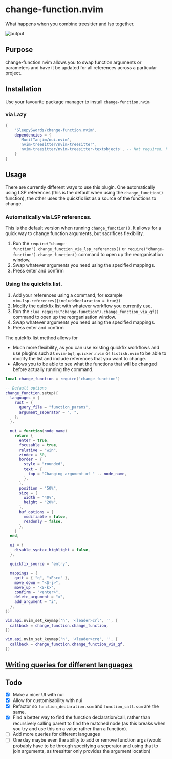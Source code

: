 # change-function.nvim
What happens when you combine treesitter and lsp together.

![output](https://github.com/SleepySwords/change-function.nvim/assets/33922797/540489a7-958b-455c-8a0c-c974a8d05e98)

## Purpose

change-function.nvim allows you to swap function arguments or parameters and
have it be updated for all references across a particular project.

## Installation
Use your favourite package manager to install `change-function.nvim`

### via Lazy
```lua
{
    'SleepySwords/change-function.nvim',
    dependencies = {
      'MunifTanjim/nui.nvim',
      'nvim-treesitter/nvim-treesitter',
      'nvim-treesitter/nvim-treesitter-textobjects', -- Not required, however provides fallback `textobjects.scm`
    }
}
```

## Usage
There are currently different ways to use this plugin. One automatically using
LSP references (this is the default when using the `change_function()` function), 
the other uses the quickfix list as a source of the functions to change.

### Automatically via LSP references.

This is the default version when running `change_function()`. It allows for a
quick way to change function arguments, but sacrifices flexibility.

1. Run the `require("change-function").change_function_via_lsp_references()` or
   `require("change-function").change_function()` command to open up the
   reorganisation window.
2. Swap whatever arguments you need using the specified mappings.
3. Press enter and confirm

### Using the quickfix list.

1. Add your references using a command, for example
   `vim.lsp.references({includeDeclaration = true})`
2. Modify the quickfix list with whatever workflow you currently use.
3. Run the `:lua require("change-function").change_function_via_qf()` command to
   open up the reorganisation window.
4. Swap whatever arguments you need using the specified mappings.
5. Press enter and confirm

The quickfix list method allows for
- Much more flexibility, as you can use existing quickfix workflows and use
  plugins such as `nvim-bqf`, `quicker.nvim` or `listish.nvim` to be able to
  modify the list and include references that you want to change.
- Allows you to be able to see what the functions that will be changed before
  actually running the command.

```lua
local change_function = require('change-function')

-- Default options
change_function.setup({
  languages = {
    rust = {
      query_file = "function_params",
      argument_seperator = ", ",
    },
  },

  nui = function(node_name)
    return {
      enter = true,
      focusable = true,
      relative = "win",
      zindex = 50,
      border = {
        style = "rounded",
        text = {
          top = "Changing argument of " .. node_name,
        },
      },
      position = "50%",
      size = {
        width = "40%",
        height = "20%",
      },
      buf_options = {
        modifiable = false,
        readonly = false,
      },
    }
  end,

  ui = {
    disable_syntax_highlight = false,
  },

  quickfix_source = "entry",

  mappings = {
    quit = { "q", "<Esc>" },
    move_down = "<S-j>",
    move_up = "<S-k>",
    confirm = "<enter>",
    delete_argument = "x",
    add_argument = "i",
  },
})

vim.api.nvim_set_keymap('n', '<leader>crl', '', {
  callback = change_function.change_function,
})

vim.api.nvim_set_keymap('n', '<leader>crq', '', {
  callback = change_function.change_function_via_qf,
})
```
## [Writing queries for different languages](/docs/query_creation.md)

## Todo
- [x] Make a nicer UI with nui
- [x] Allow for customisability with nui
- [x] Refactor so `function_declaration.scm` and `function_call.scm` are the
  same.
- [x] Find a better way to find the function declaration/call, rather than
  recursively calling parent to find the matched node (as this breaks when you
  try and use this on a value rather than a function).
- [ ] Add more queries for different languages
- [ ] One day maybe even the ability to add or remove function args (would
  probably have to be through specifying a seperator and using that to join
  arguments, as treesitter only provides the argument location)
